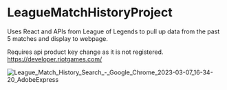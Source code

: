 # LeagueMatchHistoryProject

Uses React and APIs from League of Legends to pull up data from the past 5 matches and display to webpage.

Requires api product key change as it is not registered. https://developer.riotgames.com/

![League_Match_History_Search_-_Google_Chrome_2023-03-07_16-34-20_AdobeExpress](https://user-images.githubusercontent.com/98140967/223590934-a80075a4-1cd1-4bb0-bef3-cf750511b07e.gif)
